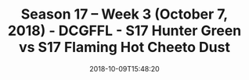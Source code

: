 ---
title: Season 17 – Week 3 (October 7, 2018) - DCGFFL - S17 Hunter Green vs S17 Flaming
  Hot Cheeto Dust
teams-score:
- team: _teams/s17-hunter-green.md
  score:
- team: _teams/s17-orange.md
  score: 19
mvp: Not Attributed
game-ball: Not Attributed
sportsperson: Not Attributed
season: 17
week: 3
date: '2018-10-09T15:48:20'
pageid: season-17-week-3-october-7-2018-6693-vs-6698
---
